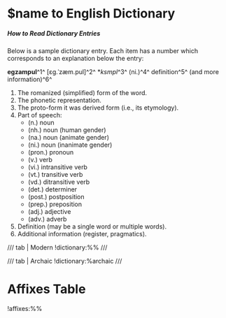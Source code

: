 # $name to English Dictionary
##### How to Read Dictionary Entries

Below is a sample dictionary entry.
Each item has a number which corresponds to an explanation below the entry:

**egzampul**^1^ \[ɛg.ˈzæm.pul\]^2^ \**ksmpl*^3^ (ni.)^4^ definition^5^ (and more information)^6^

1. The romanized (simplified) form of the word.
2. The phonetic representation.
3. The proto-form it was derived form (i.e., its etymology).
4. Part of speech:
    - (n.) noun
    - (nh.) noun (human gender)
    - (na.) noun (animate gender)
    - (ni.) noun (inanimate gender)
    - (pron.) pronoun
    - (v.) verb
    - (vi.) intransitive verb
    - (vt.) transitive verb
    - (vd.) ditransitive verb
    - (det.) determiner
    - (post.) postposition
    - (prep.) preposition
    - (adj.) adjective
    - (adv.) adverb
5. Definition (may be a single word or multiple words).
6. Additional information (register, pragmatics).

/// tab | Modern
!dictionary:%%
///

/// tab | Archaic
!dictionary:%archaic
///

# Affixes Table

!affixes:%%